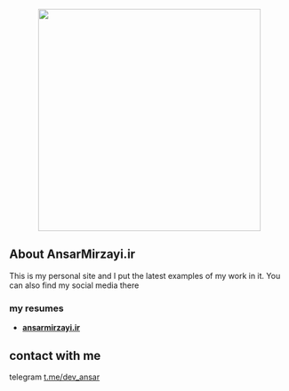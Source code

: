 <p align="center"><a href="http://server.ansarmirzayi.ir/images/settings/myPic.jpg" target="_blank"><img src="http://ansarmirzayi.ir/" width="400"></a></p>


## About AnsarMirzayi.ir

This is my personal site and 
I put the latest examples of my work in it.
 You can also find my social media there
 

### my resumes


- **[ansarmirzayi.ir](http://ansarmirzayi.ir/)**

## contact with me

telegram  [t.me/dev_ansar](t.me/dev_ansar)
